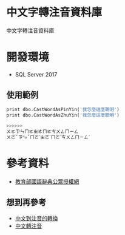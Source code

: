 # 中文字轉注音資料庫
中文字轉注音資料庫

# 開發環境
* SQL Server 2017

## 使用範例
``` SQL
print dbo.CastWordAsPinYin('我怎麼這麼聰明')
print dbo.CastWordAsZhuYin('我怎麼這麼聰明')

>>>>>>
ㄨㄛㄗㄣㄇㄛㄓㄜㄇㄛㄘㄨㄥㄇㄧㄥ
ㄨㄛˇㄗㄣˇㄇㄛˊㄓㄜˋㄇㄛˊㄘㄨㄥㄇㄧㄥˊ

```
# 參考資料
* [教育部國語辭典公眾授權網](https://language.moe.gov.tw/001/Upload/Files/site_content/M0001/respub/dict_concised_download.html)

## 想到再參考
* [中文到注音的轉換](https://www.chineseconverter.com/zh-tw/convert/zhuyin)
* [中文轉注音](https://github.com/Tocknicsu/bopomofo)
